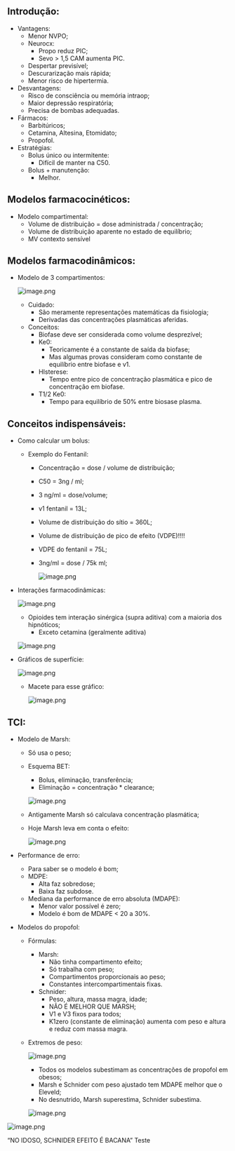 

## Introdução:

- Vantagens:
    - Menor NVPO;
    - Neurocx:
        - Propo reduz PIC;
        - Sevo > 1,5 CAM aumenta PIC.
    - Despertar previsível;
    - Descurarização mais rápida;
    - Menor risco de hipertermia.
- Desvantagens:
    - Risco de consciência ou memória intraop;
    - Maior depressão respiratória;
    - Precisa de bombas adequadas.
- Fármacos:
    - Barbitúricos;
    - Cetamina, Altesina, Etomidato;
    - Propofol.
- Estratégias:
    - Bolus único ou intermitente:
        - Difícil de manter na C50.
    - Bolus + manutenção:
        - Melhor.

## Modelos farmacocinéticos:

- Modelo compartimental:
    - Volume de distribuição = dose administrada / concentração;
    - Volume de distribuição aparente no estado de equilíbrio;
    - MV contexto sensível

## Modelos farmacodinâmicos:

- Modelo de 3 compartimentos:
    
    ![image.png](anestesiologia/attachments/imgs/Anestesia-venosa-total/image.png)
    
    - Cuidado:
        - São meramente representações matemáticas da fisiologia;
        - Derivadas das concentrações plasmáticas aferidas.
    - Conceitos:
        - Biofase deve ser considerada como volume desprezível;
        - Ke0:
            - Teoricamente é a constante de saída da biofase;
            - Mas algumas provas consideram como constante de equilíbrio entre biofase e v1.
        - HIsterese:
            - Tempo entre pico de concentração plasmática e pico de concentração em biofase.
        - T1/2 Ke0:
            - Tempo para equilíbrio de 50% entre biosase plasma.

## Conceitos indispensáveis:

- Como calcular um bolus:
    - Exemplo do Fentanil:
        - Concentração = dose / volume de distribuição;
        - C50 = 3ng / ml;
        - 3 ng/ml = dose/volume;
        - v1 fentanil = 13L;
        - Volume de distribuição do sítio = 360L;
        - Volume de distribuição de pico de efeito (VDPE)!!!!
        - VDPE do fentanil = 75L;
        - 3ng/ml = dose / 75k ml;
            
            ![image.png](anestesiologia/attachments/imgs/Anestesia-venosa-total/image%201.png)
            
- Interações farmacodinâmicas:
    
    ![image.png](anestesiologia/attachments/imgs/Anestesia-venosa-total/image%202.png)
    
    - Opioides tem interação sinérgica (supra aditiva) com a maioria dos hipnóticos;
        - Exceto cetamina (geralmente aditiva)
    
    ![image.png](anestesiologia/attachments/imgs/Anestesia-venosa-total/image%203.png)
    
- Gráficos de superfície:
    
    ![image.png](anestesiologia/attachments/imgs/Anestesia-venosa-total/image%204.png)
    
    - Macete para esse gráfico:
        
        ![image.png](anestesiologia/attachments/imgs/Anestesia-venosa-total/image%205.png)
        

## TCI:

- Modelo de Marsh:
    - Só usa o peso;
    - Esquema BET:
        - Bolus, eliminação, transferência;
        - Eliminação = concentração * clearance;
        
        ![image.png](anestesiologia/attachments/imgs/Anestesia-venosa-total/image%206.png)
        
    - Antigamente Marsh só calculava concentração plasmática;
    - Hoje Marsh leva em conta o efeito:
        
        ![image.png](anestesiologia/attachments/imgs/Anestesia-venosa-total/image%207.png)
        
- Performance de erro:
    - Para saber se o modelo é bom;
    - MDPE:
        - Alta faz sobredose;
        - Baixa faz subdose.
    - Mediana da performance de erro absoluta (MDAPE):
        - Menor valor possível é zero;
        - Modelo é bom de MDAPE < 20 a 30%.
- Modelos do propofol:
    - Fórmulas:
        - Marsh:
            - Não tinha compartimento efeito;
            - Só trabalha com peso;
            - Compartimentos proporcionais ao peso;
            - Constantes intercompartimentais fixas.
        - Schnider:
            - Peso, altura, massa magra, idade;
            - NÃO É MELHOR QUE MARSH;
            - V1 e V3 fixos para todos;
            - K1zero (constante de eliminação) aumenta com peso e altura e reduz com massa magra.
    - Extremos de peso:
        
        ![image.png](anestesiologia/attachments/imgs/Anestesia-venosa-total/image%208.png)
        
        - Todos os modelos subestimam as concentrações de propofol em obesos;
        - Marsh e Schnider com peso ajustado tem MDAPE melhor que o Eleveld;
        - No desnutrido, Marsh superestima, Schnider subestima.
        
        ![image.png](anestesiologia/attachments/imgs/Anestesia-venosa-total/image%209.png)
        

![image.png](anestesiologia/attachments/imgs/Anestesia-venosa-total/image%2010.png)

“NO IDOSO, SCHNIDER EFEITO É BACANA”
Teste